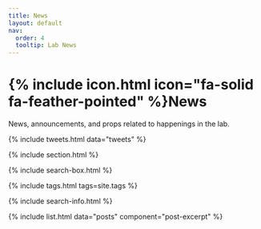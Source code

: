 ```yaml
---
title: News
layout: default
nav:
  order: 4
  tooltip: Lab News
---
```


# {% include icon.html icon="fa-solid fa-feather-pointed" %}News

News, announcements, and props related to happenings in the lab. 

{% include tweets.html data="tweets" %}

{% include section.html %}

{% include search-box.html %}

{% include tags.html tags=site.tags %}

{% include search-info.html %}

{% include list.html data="posts" component="post-excerpt" %}
